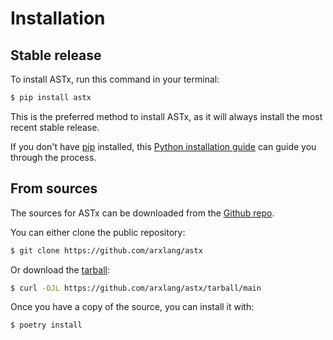 # Installation

## Stable release

To install ASTx, run this command in your terminal:

```bash
$ pip install astx
```

This is the preferred method to install ASTx, as it will always install the most
recent stable release.

If you don't have [pip](https://pip.pypa.io) installed, this
[Python installation guide](http://docs.python-guide.org/en/latest/starting/installation/)
can guide you through the process.

## From sources

The sources for ASTx can be downloaded from the
[Github repo](https://github.com/arxlang/astx).

You can either clone the public repository:

```bash
$ git clone https://github.com/arxlang/astx
```

Or download the [tarball](https://github.com/arxlang/astx/tarball/main):

```bash
$ curl -OJL https://github.com/arxlang/astx/tarball/main
```

Once you have a copy of the source, you can install it with:

```bash
$ poetry install
```
